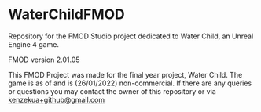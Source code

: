 # WaterChildFMOD
Repository for the FMOD Studio project dedicated to Water Child, an Unreal Engine 4 game.

FMOD version 2.01.05

This FMOD Project was made for the final year project, Water Child. The game is as of and is (26/01/2022) non-commercial.
If there are any queries or questions you may contact the owner of this repository or via kenzekua+github@gmail.com
